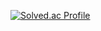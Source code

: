 [![Solved.ac Profile](http://mazassumnida.wtf/api/generate_badge?boj=qoralsdn505)](https://solved.ac/qoralsdn505)
